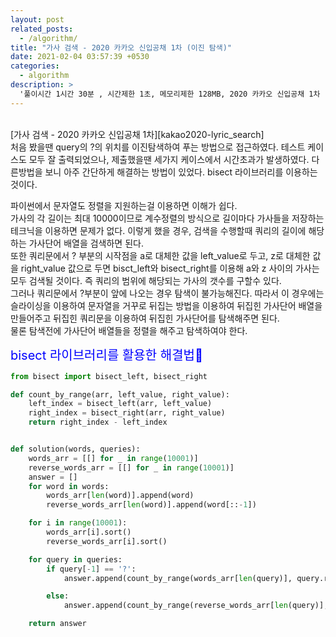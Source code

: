 ```yaml
---
layout: post
related_posts:
  - /algorithm/
title: "가사 검색 - 2020 카카오 신입공채 1차 (이진 탐색)"
date: 2021-02-04 03:57:39 +0530
categories:
  - algorithm
description: >
  '풀이시간 1시간 30분 , 시간제한 1초, 메모리제한 128MB, 2020 카카오 신입공채 1차 (취코테 370p)'
---
```


<br>
[가사 검색 - 2020 카카오 신입공채 1차][kakao2020-lyric_search]
<br>
처음 봤을땐 query의 ?의 위치를 이진탐색하여 푸는 방법으로 접근하였다. 테스트 케이스도 모두 잘 출력되었으나, 제출했을땐 세가지 케이스에서 시간초과가 발생하였다. 다른방법을 보니 아주 간단하게 해결하는 방법이 있었다. bisect 라이브러리를 이용하는 것이다.<br>

파이썬에서 문자열도 정렬을 지원하는걸 이용하면 이해가 쉽다. <br>
가사의 각 길이는 최대 10000이므로 계수정렬의 방식으로 길이마다 가사들을 저장하는 테크닉을 이용하면 문제가 없다. 이렇게 했을 경우, 검색을 수행할때 쿼리의 길이에 해당하는 가사단어 배열을 검색하면 된다. <br>
또한 쿼리문에서 ? 부분의 시작점을 a로 대체한 값을 left_value로 두고, z로 대체한 값을 right_value 값으로 두면 bisct_left와 bisect_right를 이용해 a와 z 사이의 가사는 모두 검색될 것이다. 즉 쿼리의 범위에 해당되는 가사의 갯수를 구할수 있다.<br>
그러나 쿼리문에서 ?부분이 앞에 나오는 경우 탐색이 불가능해진다. 따라서 이 경우에는 슬라이싱을 이용하여 문자열을 거꾸로 뒤집는 방법을 이용하여 뒤집힌 가사단어 배열을 만들어주고 뒤집힌 쿼리문을 이용하여 뒤집힌 가사단어를 탐색해주면 된다. <br>
물론 탐색전에 가사단어 배열들을 정렬을 해주고 탐색하여야 한다.

<span style="color:blue; font-size: 20px">bisect 라이브러리를 활용한 해결법🧠</span>

```python
from bisect import bisect_left, bisect_right

def count_by_range(arr, left_value, right_value):
    left_index = bisect_left(arr, left_value)
    right_index = bisect_right(arr, right_value)
    return right_index - left_index


def solution(words, queries):
    words_arr = [[] for _ in range(10001)]
    reverse_words_arr = [[] for _ in range(10001)]
    answer = []
    for word in words:
        words_arr[len(word)].append(word)
        reverse_words_arr[len(word)].append(word[::-1])

    for i in range(10001):
        words_arr[i].sort()
        reverse_words_arr[i].sort()

    for query in queries:
        if query[-1] == '?':
            answer.append(count_by_range(words_arr[len(query)], query.replace('?', 'a'), query.replace('?', 'z')))

        else:
            answer.append(count_by_range(reverse_words_arr[len(query)], query[::-1].replace('?', 'a'), query[::-1].replace('?', 'z')))

    return answer
```

[kakao2020-lyric_search]: https://programmers.co.kr/learn/courses/30/lessons/60060
